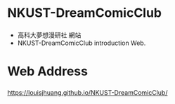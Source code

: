 # NKUST-DreamComicClub
###
* 高科大夢想漫研社 網站
* NKUST-DreamComicClub introduction Web.

# Web Address
### 
https://louisjhuang.github.io/NKUST-DreamComicClub/

